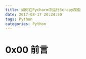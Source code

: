 ```yaml
---
title: 如何在Pycharm中运行Scrapy爬虫
date: 2017-08-17 20:24:50
tags: Python
categories: Python
---
```


# 0x00 前言

